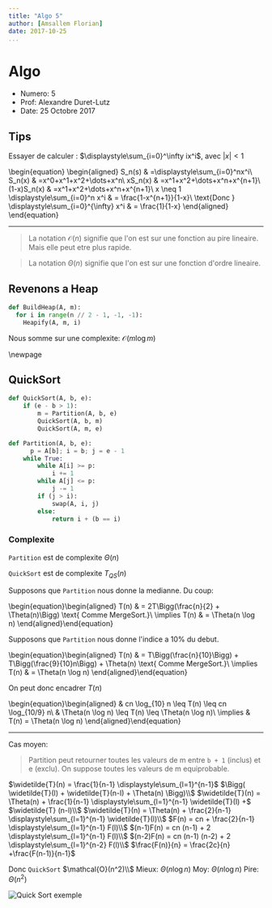 ```yaml
---
title: "Algo 5"
author: [Amsallem Florian]
date: 2017-10-25
...
```


# Algo

* Numero: 5
* Prof: Alexandre Duret-Lutz
* Date: 25 Octobre 2017

## Tips

Essayer de calculer :
$\displaystyle\sum_{i=0}^\infty ix^i$, avec $|x| < 1$

\begin{equation}
\begin{aligned}
S_n(s) & =\displaystyle\sum_{i=0}^nx^i\\
S_n(x) & =x^0+x^1+x^2+\dots+x^n\\
xS_n(x) & =x^1+x^2+\dots+x^n+x^{n+1}\\
(1-x)S_n(x) & =x^1+x^2+\dots+x^n+x^{n+1}\\
x \neq 1 \displaystyle\sum_{i=0}^n x^i & = \frac{1-x^{n+1}}{1-x}\\
\text{Donc } \displaystyle\sum_{i=0}^{\infty} x^i & = \frac{1}{1-x}
\end{aligned}
\end{equation}

--------------

> La notation $\mathcal{O}(n)$ signifie que l'on est sur une fonction au pire
lineaire. Mais elle peut etre plus rapide.

> La notation $\Theta(n)$ signifie que l'on est sur une fonction d'ordre lineaire.

## Revenons a Heap


```python
def BuildHeap(A, m):
  for i in range(n // 2 - 1, -1, -1):
    Heapify(A, m, i)
```

Nous somme sur une complexite: $\mathcal{O}(m\log m)$

\newpage

## QuickSort

```python
def QuickSort(A, b, e):
	if (e - b > 1):
		m = Partition(A, b, e)
		QuickSort(A, b, m)
		QuickSort(A, m, e)
```

```python
def Partition(A, b, e):
	  p = A[b]; i = b; j = e - 1
    while True:
        while A[i] >= p:
            i += 1
        while A[j] <= p:
            j -= 1
        if (j > i):
            swap(A, i, j)
        else:
            return i + (b == i)
```

### Complexite

`Partition` est de complexite $\Theta(n)$

`QuickSort` est de complexite $T_{QS}(n)$

Supposons que `Partition` nous donne la medianne. Du coup:

\begin{equation}\begin{aligned}
T(n) & = 2T\Bigg(\frac{n}{2} + \Theta(n)\Bigg) \text{ Comme MergeSort.}\\
\implies T(n) & = \Theta(n \log n)
\end{aligned}\end{equation}

Supposons que `Partition` nous donne l'indice a 10% du debut.

\begin{equation}\begin{aligned}
T(n) & = T\Bigg(\frac{n}{10}\Bigg) + T\Bigg(\frac{9}{10}n\Bigg) + \Theta(n) \text{ Comme MergeSort.}\\
\implies T(n) & = \Theta(n \log n)
\end{aligned}\end{equation}

On peut donc encadrer $T(n)$

\begin{equation}\begin{aligned}
				 & cn \log_{10} n \leq T(n) \leq cn \log_{10/9} n\\
			   & \Theta(n \log n) \leq  T(n) \leq \Theta(n \log n)\\
\implies & T(n) = \Theta(n \log n)
\end{aligned}\end{equation}

-------------------

Cas moyen:

> Partition peut retourner toutes les valeurs de m entre `b + 1` (inclus) et
e (exclu). On suppose toutes les valeurs de m equiprobable.

$\widetilde{T}(n) = \frac{1}{n-1} \displaystyle\sum_{l=1}^{n-1}$
$\Bigg( \widetilde{T}(l) + \widetilde{T}(n-l) + \Theta(n) \Bigg)\\$
$\widetilde{T}(n) = \Theta(n) + \frac{1}{n-1} \displaystyle\sum_{l=1}^{n-1} \widetilde{T}(l) +$
$\widetilde{T} (n-l)\\$
$\widetilde{T}(n) = \Theta(n) + \frac{2}{n-1} \displaystyle\sum_{l=1}^{n-1} \widetilde{T}(l)\\$
$F(n) = cn + \frac{2}{n-1} \displaystyle\sum_{l=1}^{n-1} F(l)\\$
$(n-1)F(n) = cn (n-1) + 2 \displaystyle\sum_{l=1}^{n-1} F(l)\\$
$(n-2)F(n) = cn (n-1) (n-2) + 2 \displaystyle\sum_{l=1}^{n-2} F(l)\\$
$\frac{F(n)}{n} = \frac{2c}{n} +\frac{F(n-1)}{n-1}$

Donc `QuickSort` $\mathcal{O}(n^2)\\$
Mieux: $\Theta(n \log n)$
Moy: $\Theta(n \log n)$
Pire: $\Theta(n^2)$

![Quick Sort exemple](http://www.algolist.net/img/sorts/quick-sort.png)

